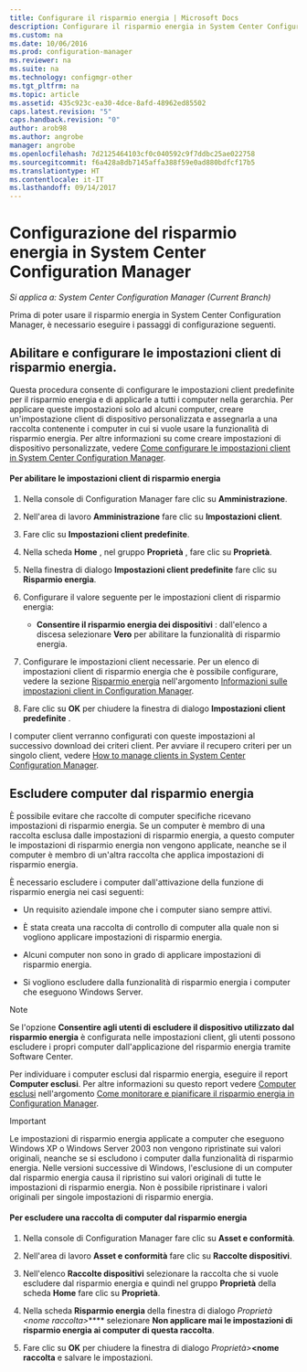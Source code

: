 ```yaml
---
title: Configurare il risparmio energia | Microsoft Docs
description: Configurare il risparmio energia in System Center Configuration Manager.
ms.custom: na
ms.date: 10/06/2016
ms.prod: configuration-manager
ms.reviewer: na
ms.suite: na
ms.technology: configmgr-other
ms.tgt_pltfrm: na
ms.topic: article
ms.assetid: 435c923c-ea30-4dce-8afd-48962ed85502
caps.latest.revision: "5"
caps.handback.revision: "0"
author: arob98
ms.author: angrobe
manager: angrobe
ms.openlocfilehash: 7d2125464103cf0c040592c9f7ddbc25ae022758
ms.sourcegitcommit: f6a428a8db7145affa388f59e0ad880bdfcf17b5
ms.translationtype: HT
ms.contentlocale: it-IT
ms.lasthandoff: 09/14/2017
---
```

# <a name="configuring-power-management-in-system-center-configuration-manager"></a>Configurazione del risparmio energia in System Center Configuration Manager

*Si applica a: System Center Configuration Manager (Current Branch)*

Prima di poter usare il risparmio energia in System Center Configuration Manager, è necessario eseguire i passaggi di configurazione seguenti.  

## <a name="enable-and-configure-power-management-client-settings"></a>Abilitare e configurare le impostazioni client di risparmio energia.  
 Questa procedura consente di configurare le impostazioni client predefinite per il risparmio energia e di applicarle a tutti i computer nella gerarchia. Per applicare queste impostazioni solo ad alcuni computer, creare un'impostazione client di dispositivo personalizzata e assegnarla a una raccolta contenente i computer in cui si vuole usare la funzionalità di risparmio energia. Per altre informazioni su come creare impostazioni di dispositivo personalizzate, vedere [Come configurare le impostazioni client in System Center Configuration Manager](../../../../core/clients/deploy/configure-client-settings.md).  

#### <a name="to-enable-power-management-and-configure-client-settings"></a>Per abilitare le impostazioni client di risparmio energia  

1.  Nella console di Configuration Manager fare clic su **Amministrazione**.  

2.  Nell'area di lavoro **Amministrazione** fare clic su **Impostazioni client**.  

3.  Fare clic su **Impostazioni client predefinite**.  

4.  Nella scheda **Home** , nel gruppo **Proprietà** , fare clic su **Proprietà**.  

5.  Nella finestra di dialogo **Impostazioni client predefinite** fare clic su **Risparmio energia**.  

6.  Configurare il valore seguente per le impostazioni client di risparmio energia:  

    -   **Consentire il risparmio energia dei dispositivi** : dall'elenco a discesa selezionare **Vero** per abilitare la funzionalità di risparmio energia.  

7.  Configurare le impostazioni client necessarie. Per un elenco di impostazioni client di risparmio energia che è possibile configurare, vedere la sezione [Risparmio energia](../../../../core/clients/deploy/about-client-settings.md#power-management) nell'argomento [Informazioni sulle impostazioni client in Configuration Manager](../../../../core/clients/deploy/about-client-settings.md).  

8.  Fare clic su **OK** per chiudere la finestra di dialogo **Impostazioni client predefinite** .  

 I computer client verranno configurati con queste impostazioni al successivo download dei criteri client. Per avviare il recupero criteri per un singolo client, vedere [How to manage clients in System Center Configuration Manager](../../../../core/clients/manage/manage-clients.md).  

## <a name="exclude-computers-from-power-management"></a>Escludere computer dal risparmio energia  
 È possibile evitare che raccolte di computer specifiche ricevano impostazioni di risparmio energia. Se un computer è membro di una raccolta esclusa dalle impostazioni di risparmio energia, a questo computer le impostazioni di risparmio energia non vengono applicate, neanche se il computer è membro di un'altra raccolta che applica impostazioni di risparmio energia.  

 È necessario escludere i computer dall'attivazione della funzione di risparmio energia nei casi seguenti:  

-   Un requisito aziendale impone che i computer siano sempre attivi.  

-   È stata creata una raccolta di controllo di computer alla quale non si vogliono applicare impostazioni di risparmio energia.  

-   Alcuni computer non sono in grado di applicare impostazioni di risparmio energia.  

-   Si vogliono escludere dalla funzionalità di risparmio energia i computer che eseguono Windows Server.  

> [!NOTE]  
>  Se l'opzione **Consentire agli utenti di escludere il dispositivo utilizzato dal risparmio energia** è configurata nelle impostazioni client, gli utenti possono escludere i propri computer dall'applicazione del risparmio energia tramite Software Center.  

 Per individuare i computer esclusi dal risparmio energia, eseguire il report **Computer esclusi**. Per altre informazioni su questo report vedere [Computer esclusi](../../../../core/clients/manage/power/monitor-and-plan-for-power-management.md#BKMK_Excluded) nell'argomento [Come monitorare e pianificare il risparmio energia in Configuration Manager](../../../../core/clients/manage/power/monitor-and-plan-for-power-management.md).  

> [!IMPORTANT]  
>  Le impostazioni di risparmio energia applicate a computer che eseguono Windows XP o Windows Server 2003 non vengono ripristinate sui valori originali, neanche se si escludono i computer dalla funzionalità di risparmio energia. Nelle versioni successive di Windows, l'esclusione di un computer dal risparmio energia causa il ripristino sui valori originali di tutte le impostazioni di risparmio energia. Non è possibile ripristinare i valori originali per singole impostazioni di risparmio energia.  

#### <a name="to-exclude-a-collection-of-computers-from-power-management"></a>Per escludere una raccolta di computer dal risparmio energia  

1.  Nella console di Configuration Manager fare clic su **Asset e conformità**.  

2.  Nell'area di lavoro **Asset e conformità** fare clic su **Raccolte dispositivi**.  

3.  Nell'elenco **Raccolte dispositivi** selezionare la raccolta che si vuole escludere dal risparmio energia e quindi nel gruppo **Proprietà** della scheda **Home** fare clic su **Proprietà**.  

4.  Nella scheda **Risparmio energia** della finestra di dialogo *Proprietà <nome raccolta\>***** selezionare **Non applicare mai le impostazioni di risparmio energia ai computer di questa raccolta**.  

5.  Fare clic su **OK** per chiudere la finestra di dialogo *Proprietà\>***<nome raccolta** e salvare le impostazioni.  
